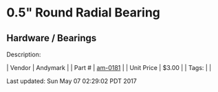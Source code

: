 # 0.5" Round Radial Bearing
## Hardware / Bearings
Description: 	 

| Vendor | Andymark | 
| Part # | [am-0181](http://www.andymark.com/Bearings-s/239.htm) | 
| Unit Price | $3.00 | 
| Tags: |  | 

Last updated: Sun May 07 02:29:02 PDT 2017